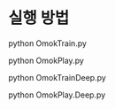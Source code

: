# 실행 방법
python OmokTrain.py

python OmokPlay.py


python OmokTrainDeep.py

python OmokPlay.Deep.py

